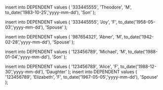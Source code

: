 insert into DEPENDENT values
(
    '333445555',
    'Theodore',
    'M',
    to_date('1983-10-25','yyyy-mm-dd'),
    'Son'
);

insert into DEPENDENT values
(
    '333445555',
    'Joy',
    'F',
    to_date('1958-05-03','yyyy-mm-dd'),
    'Spouse'
);

insert into DEPENDENT values
(
    '987654321',
    'Abner',
    'M',
    to_date('1942-02-28','yyyy-mm-dd'),
    'Spouse'
);

insert into DEPENDENT values
(
    '123456789',
    'Michael',
    'M',
    to_date('1988-01-04','yyyy-mm-dd'),
    'Son'
);

insert into DEPENDENT values
(
    '123456789',
    'Alice',
    'F',
    to_date('1988-12-30','yyyy-mm-dd'),
    'Daughter'
);
insert into DEPENDENT values
(
    '123456789',
    'Elizabeth',
    'F',
    to_date('1967-05-05','yyyy-mm-dd'),
    'Spouse'
);